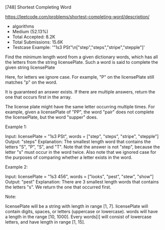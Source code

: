 [748] Shortest Completing Word  

https://leetcode.com/problems/shortest-completing-word/description/

* algorithms
* Medium (52.13%)
* Total Accepted:    8.2K
* Total Submissions: 15.6K
* Testcase Example:  '"1s3 PSt"\n["step","steps","stripe","stepple"]'


Find the minimum length word from a given dictionary words, which has all the letters from the string licensePlate.  Such a word is said to complete the given string licensePlate

Here, for letters we ignore case.  For example, "P" on the licensePlate still matches "p" on the word.

It is guaranteed an answer exists.  If there are multiple answers, return the one that occurs first in the array.

The license plate might have the same letter occurring multiple times.  For example, given a licensePlate of "PP", the word "pair" does not complete the licensePlate, but the word "supper" does.


Example 1:

Input: licensePlate = "1s3 PSt", words = ["step", "steps", "stripe", "stepple"]
Output: "steps"
Explanation: The smallest length word that contains the letters "S", "P", "S", and "T".
Note that the answer is not "step", because the letter "s" must occur in the word twice.
Also note that we ignored case for the purposes of comparing whether a letter exists in the word.



Example 2:

Input: licensePlate = "1s3 456", words = ["looks", "pest", "stew", "show"]
Output: "pest"
Explanation: There are 3 smallest length words that contains the letters "s".
We return the one that occurred first.



Note:

licensePlate will be a string with length in range [1, 7].
licensePlate will contain digits, spaces, or letters (uppercase or lowercase).
words will have a length in the range [10, 1000].
Every words[i] will consist of lowercase letters, and have length in range [1, 15].


